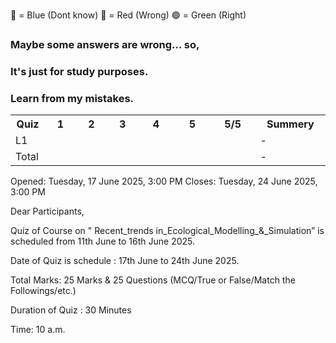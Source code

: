 

🔵 = Blue (Dont know)
🔴 = Red (Wrong)
🟢 = Green (Right)

### Maybe some answers are wrong... so,
### It's just for study purposes.
### Learn from my mistakes.


<table>
  <tr>
    <th>Quiz</th>
    <th>1</th>
    <th>2</th>
    <th>3</th>
    <th>4</th>
    <th>5</th>
    <th>5/5</th>
    <th>Summery</th>
  </tr>
<tr>
  <td style="width: 50px; word-wrap: break-word;">L1</td>
  <td style="width: 150px; word-wrap: break-word;"></td>
  <td style="width: 150px; word-wrap: break-word;"></td>
  <td style="width: 150px; word-wrap: break-word;"></td>
  <td style="width: 200px; word-wrap: break-word;"></td>
  <td style="width: 200px; word-wrap: break-word;"></td>
  <td style="width: 200px; word-wrap: break-word;"></td>
  <td style="width: 200px; word-wrap: break-word;">-</td>
</tr>
<tr>
  <td style="width: 50px; word-wrap: break-word;">Total</td>
  <td style="width: 150px; word-wrap: break-word;"></td>
  <td style="width: 150px; word-wrap: break-word;"></td>
  <td style="width: 150px; word-wrap: break-word;"></td>
  <td style="width: 200px; word-wrap: break-word;"></td>
  <td style="width: 200px; word-wrap: break-word;"></td>
  <td style="width: 200px; word-wrap: break-word;"></td>
  <td style="width: 200px; word-wrap: break-word;">-</td>
</tr>
</table>




Opened: Tuesday, 17 June 2025, 3:00 PM
Closes: Tuesday, 24 June 2025, 3:00 PM

Dear Participants,

Quiz of Course on " Recent_trends in_Ecological_Modelling_&_Simulation” is scheduled from  11th June  to  16th June 2025.

 Date of Quiz is schedule :  17th June  to  24th June 2025.

Total Marks: 25 Marks & 25 Questions (MCQ/True or False/Match the Followings/etc.)

Duration of Quiz : 30 Minutes           

 Time: 10 a.m.